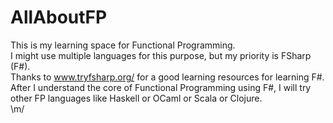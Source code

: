 # AllAboutFP
This is my learning space for Functional Programming. <br>
I might use multiple languages for this purpose, but my priority is FSharp (F#).<br>
Thanks to <a href="www.tryfsharp.org/">www.tryfsharp.org/</a> for a good learning resources for learning F#.<br>
After I understand the core of Functional Programming using F#, I will try other FP languages like Haskell or OCaml or Scala or Clojure.<br>
\m/
